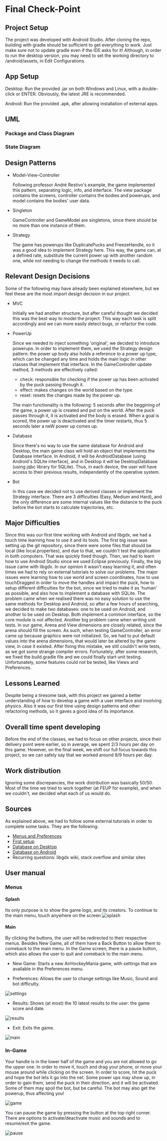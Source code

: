 # Final Check-Point

## Project Setup

The project was developed with Android Studio.
After cloning the repo, building with gradle should be sufficient to get everything to work.
Just make sure not to update gradle even if the IDE asks for it!
Although, in order to run the desktop version, you may need to set the working directory to /android/assets, in Edit Configurations.

## App Setup

Desktop: Run the provided .jar on both Windows and Linux, with a double-click or ENTER. Obviously, the latest
JRE is recommended.

Android: Run the provided .apk, after allowing installation of external apps.

## UML

### Package and Class Diagram

### State Diagram

## Design Patterns

- Model-View-Controller

    Following professor André Restivo's example, the game implemented this pattern, separating logic, info, and interface. The view package contains the screens, controller contains the bodies and powerups, and model contains the bodies' user data.

- Singleton

    GameController and GameModel are singletons, since there should be no more than one instance of them.

- Strategy

    The game has powerups like DuplicatePucks and FreezeHandle, so it was a good idea to implement
    Strategy here. This way, the game can, at a defined rate, substitute the current power up with another random one, while not needing to change the methods it needs to call.

## Relevant Design Decisions

Some of the following may have already been explained elsewhere, but we feel these are the most
import design decision in our project.

- MVC

    Initially we had another structure, but after careful thought we decided this was the best way to model the project. This way each task is split accordingly and we can more easily detect bugs, or refactor the code.

- PowerUp

    Since we needed to inject something 'original', we decided to introduce powerups. In order to implement them, we used the Strategy design pattern: the power up body also holds a reference to a power up type, which can be changed any time and holds the main logic in other classes that implement that interface. In the GameController update method, 3 methods are effectively called:
    
    - check: responsible for checking if the power up has been activated by the puck passing through it.
    - effect: makes changes on the world based on the type.
    - reset: resets the changes made by the power up.

    The main functionality is the following: 5 seconds after the beggining of the game, a power up is created and put on the world. After the puck passes through it, it is activated and the body is erased. When a goal is scored, the power up is deactivated and the timer restarts, thus 5 seconds later a neW power up comes up.

- Database

    Since there's no way to use the same database for Android and Desktop, the main game class will hold
    an object that implements the Database interface. In Android, it will be AndroidDatabase (using Android's SQLite interface), and in Desktop it will be DesktopDatabase (using jqbc library for SQLite). Thus, in each device, the user will have access to their previous results, independently of the operative system.

- Bot

    In this case we decided not to use derived classes or implement the Strategy interface. There are 3
    difficulties (Easy, Medium and Hard), and the only difference are some internal values like the distance to the puck before the bot starts to calculate trajectories, etc.

## Major Difficulties

Since this was our first time working with Android and libgdx, we had a touch time learning
how to use it and its tools. The first big issue was setting up the git repository, since
there were some files that should be local (like local.properties), and due to that, we couldn't
test the application in both computers. That was quickly fixed though.
Then, we had to learn how to use Android Studio since we used Eclipse previously.
Finally, the big issue came with libgdx. In our opinion it wasn't easy learning it, and often times
we had to rely on external tutorials to solve our problems.
The major issues were learning how to use world and screen coordinates, how to use touchDragged
in order to move the handles and impact the puck, how to setup different difficulties for
the bot, since we tried to make it as 'human' as possible, and also how to implement a database with SQLite. The problem came when we realised there was no easy solution to use the same methods for Desktop and Android, so after a few hours of searching, we decided to make two databases: one to be used on Android, and another to be used on Desktop. Both implement a common interface, so the core module is not affected.
Another big problem came when writing unit tests. In our game, Arena and View dimensions are closely related, since the arena should fill the screen. As such, when testing GameController, an error came up because graphics were not initialized. So, we had to put default values into the arena dimensions, that would later be altered by the game view, in case it existed. After fixing this mistake, we still couldn't write tests, as we got some strange compiler errors. Fortunately, after some research, we fixed the build.gradle file and we could finally start unit testing. Unfortunately, some features could not be tested, like Views and Preferences.

## Lessons Learned

Despite being a tiresome task, with this project we gained a better understanding of how to develop
a game with a user interface and involving physics.
Also it was our first time using design patterns and other refactoring methods, so it gaves a good idea of its importance.

## Overall time spent developing

Before the end of the classes, we had to focus on other projects, since their delivery point were earlier, so in average, we spent 2/3 hours per day on this game.
However, on the final week, we shift our full focus towards this project, so we can safely say that 
we worked around 8/9 hours per day.

## Work distribution

Ignoring some discrepancies, the work distribution was basically 50/50. Most of the time we tried to
work together (at FEUP for example), and when we couldn't, we decided what each of us would do.

## Sources

As explained above, we had to follow some external tutorials in order to complete some tasks. They are the following:

- [Menus and Preferences](https://www.gamedevelopment.blog/full-libgdx-game-tutorial-project-setup/)
- [First setup](http://williammora.com/a-running-game-with-libgdx-part-1)
- [Database on Desktop](http://www.sqlitetutorial.net/sqlite-java/)
- [Database on Android](https://www.tutorialspoint.com/android/android_sqlite_database.htm)
- Recurring questions: libgdx wiki, stack overflow and similar sites

## User manual

### Menus

#### Splash

Its only purpose is to show the game logo, and its creators. To continue to the main menu, touch anywhere on the screen
![splash](res/screens/splash.png)

#### Main

By clicking the buttons, the user will be redirected to their respective menus. Besides New Game, all of them have a Back Button to allow them to comeback to the main menu.
In the Game screen, there is a pause button, which also allows the user to quit and comeback to the main menu.

- New Game: Starts a new AirHockeyMania game, with settings that are available in the Preferences menu.

- Preferences: Allows the user to change settings like Music, Sound and bot difficulty.

![settings](res/screens/settings.png)

- Results: Shows (at most) the 10 latest results to the user: the game score and date.

![results](res/screens/results.png)

- Exit: Exits the game.

![main](res/screens/main.png)


### In-Game

Your handle is in the lower half of the game and you are not allowed to go the upper one.
In order to move it, touch and drag your phone, or move your mouse around while clicking on the screen.
In order to score, hit the puck and hope the bot lets it go into the net.
Some power ups may show up, in order to gain them, send the puck in their direction, and it will
be activated. Some of them may spoil the bot, but be careful. The bot may also get the powerup, thus affecting you!

![game](res/screens/game.png)

You can pause the game by pressing the button at the top right corner. There are options to activate/deactivate music and sounds and to resume/exit the game.

![pause](res/screens/pause.png)
